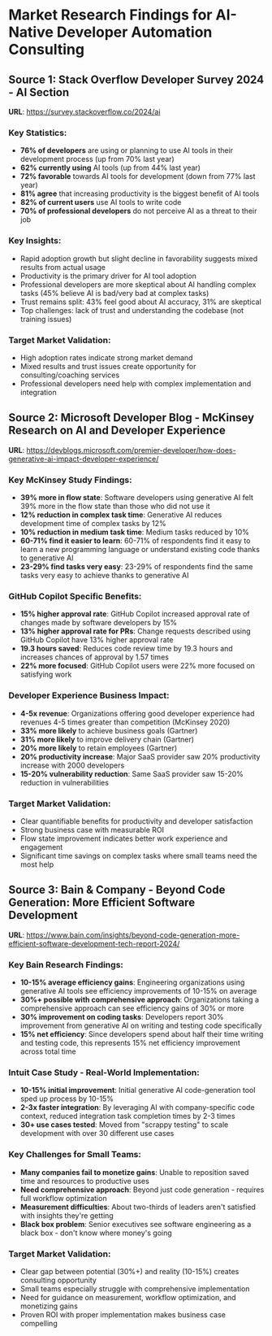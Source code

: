 # Market Research Findings for AI-Native Developer Automation Consulting

## Source 1: Stack Overflow Developer Survey 2024 - AI Section

**URL**: https://survey.stackoverflow.co/2024/ai

### Key Statistics:
- **76% of developers** are using or planning to use AI tools in their development process (up from 70% last year)
- **62% currently using** AI tools (up from 44% last year)
- **72% favorable** towards AI tools for development (down from 77% last year)
- **81% agree** that increasing productivity is the biggest benefit of AI tools
- **82% of current users** use AI tools to write code
- **70% of professional developers** do not perceive AI as a threat to their job

### Key Insights:
- Rapid adoption growth but slight decline in favorability suggests mixed results from actual usage
- Productivity is the primary driver for AI tool adoption
- Professional developers are more skeptical about AI handling complex tasks (45% believe AI is bad/very bad at complex tasks)
- Trust remains split: 43% feel good about AI accuracy, 31% are skeptical
- Top challenges: lack of trust and understanding the codebase (not training issues)

### Target Market Validation:
- High adoption rates indicate strong market demand
- Mixed results and trust issues create opportunity for consulting/coaching services
- Professional developers need help with complex implementation and integration



## Source 2: Microsoft Developer Blog - McKinsey Research on AI and Developer Experience

**URL**: https://devblogs.microsoft.com/premier-developer/how-does-generative-ai-impact-developer-experience/

### Key McKinsey Study Findings:
- **39% more in flow state**: Software developers using generative AI felt 39% more in the flow state than those who did not use it
- **12% reduction in complex task time**: Generative AI reduces development time of complex tasks by 12%
- **10% reduction in medium task time**: Medium tasks reduced by 10%
- **60-71% find it easier to learn**: 60-71% of respondents find it easy to learn a new programming language or understand existing code thanks to generative AI
- **23-29% find tasks very easy**: 23-29% of respondents find the same tasks very easy to achieve thanks to generative AI

### GitHub Copilot Specific Benefits:
- **15% higher approval rate**: GitHub Copilot increased approval rate of changes made by software developers by 15%
- **13% higher approval rate for PRs**: Change requests described using GitHub Copilot have 13% higher approval rate
- **19.3 hours saved**: Reduces code review time by 19.3 hours and increases chances of approval by 1.57 times
- **22% more focused**: GitHub Copilot users were 22% more focused on satisfying work

### Developer Experience Business Impact:
- **4-5x revenue**: Organizations offering good developer experience had revenues 4-5 times greater than competition (McKinsey 2020)
- **33% more likely** to achieve business goals (Gartner)
- **31% more likely** to improve delivery chain (Gartner)
- **20% more likely** to retain employees (Gartner)
- **20% productivity increase**: Major SaaS provider saw 20% productivity increase with 2000 developers
- **15-20% vulnerability reduction**: Same SaaS provider saw 15-20% reduction in vulnerabilities

### Target Market Validation:
- Clear quantifiable benefits for productivity and developer satisfaction
- Strong business case with measurable ROI
- Flow state improvement indicates better work experience and engagement
- Significant time savings on complex tasks where small teams need the most help


## Source 3: Bain & Company - Beyond Code Generation: More Efficient Software Development

**URL**: https://www.bain.com/insights/beyond-code-generation-more-efficient-software-development-tech-report-2024/

### Key Bain Research Findings:
- **10-15% average efficiency gains**: Engineering organizations using generative AI tools see efficiency improvements of 10-15% on average
- **30%+ possible with comprehensive approach**: Organizations taking a comprehensive approach can see efficiency gains of 30% or more
- **30% improvement on coding tasks**: Developers report 30% improvement from generative AI on writing and testing code specifically
- **15% net efficiency**: Since developers spend about half their time writing and testing code, this represents 15% net efficiency improvement across total time

### Intuit Case Study - Real-World Implementation:
- **10-15% initial improvement**: Initial generative AI code-generation tool sped up process by 10-15%
- **2-3x faster integration**: By leveraging AI with company-specific code context, reduced integration task completion times by 2-3 times
- **30+ use cases tested**: Moved from "scrappy testing" to scale development with over 30 different use cases

### Key Challenges for Small Teams:
- **Many companies fail to monetize gains**: Unable to reposition saved time and resources to productive uses
- **Need comprehensive approach**: Beyond just code generation - requires full workflow optimization
- **Measurement difficulties**: About two-thirds of leaders aren't satisfied with insights they're getting
- **Black box problem**: Senior executives see software engineering as a black box - don't know where money's going

### Target Market Validation:
- Clear gap between potential (30%+) and reality (10-15%) creates consulting opportunity
- Small teams especially struggle with comprehensive implementation
- Need for guidance on measurement, workflow optimization, and monetizing gains
- Proven ROI with proper implementation makes business case compelling

